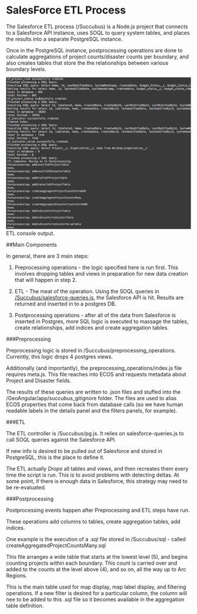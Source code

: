 # SalesForce ETL Process

The Salesforce ETL process (/Succubus) is a Node.js project that connects to a Salesforce API instance, uses SOQL to query system tables, and places the results into a separate PostgreSQL instance.

Once in the PostgreSQL instance, postprocessing operations are done to calculate aggregations of project counts/disaster counts per boundary, and also creates tables that store the the relationships between various boundary levels.

![ETL](docs-images/etl.png "ETL")
ETL console output.


##Main Components

In general, there are 3 main steps:

1) Preprocessing operations - the logic specified here is run first.  This involves dropping tables and views in preparation for new data creation that will happen in step 2.

2) ETL - The meat of the operation.  Using the SOQL queries in [/Succubus/salesforce-queries.js](../Succubus/salesforce-queries.js), the Salesforce API is hit.  Results are returned and inserted in to a postgres DB.

3) Postprocessing operations - after all of the data from Salesforce is inserted in Postgres, more SQL logic is executed to massage the tables, create relationships, add indices and create aggregation tables.


###Preprocessing

Preprocessing logic is stored in /Succubus/preprocessing_operations.  Currently, this logic drops 4 postgres views.

Additionally (and importantly), the preprocessing_operations/index.js file requires meta.js.  This file reaches into ECOS and requests metadata about Project and Disaster fields.

The results of these queries are written to .json files and stuffed into the /GeoAngular/app/succubus_gitignore folder.  The files are used to alias ECOS properties that come back from database calls (so we have human readable labels in the details panel and the filters panels, for example).


###ETL

The ETL controller is /Succubus/pg.js. It relies on salesforce-queries.js to call SOQL queries against the Salesforce API.

If new info is desired to be pulled out of Salesforce and stored in PostgreSQL, this is the place to define it.

The ETL actually *Drops* all tables and views, and then recreates them every time the script is run.  This is to avoid problems with detecting deltas. At some point, if there is enough data in Salesforce, this strategy may need to be re-evaluated.

###Postprocessing

Postprocessing events happen after Preprocessing and ETL steps have run.

These operations add columns to tables, create aggregation tables, add indices.

One example is the execution of a .sql file stored in /Succubus/sql - called createAggregatedProjectCountsMany.sql

This file arranges a wide table that starts at the lowest level (5), and begins counting projects within each boundary.  This count is carried over and added to the counts at the level above (4), and so on, all the way up to Arc Regions.

This is the main table used for map display, map label display, and filtering operations.  If a new filter is desired for a particular column, the column will nee to be added to this .sql file so it becomes available in the aggregation table definition.





